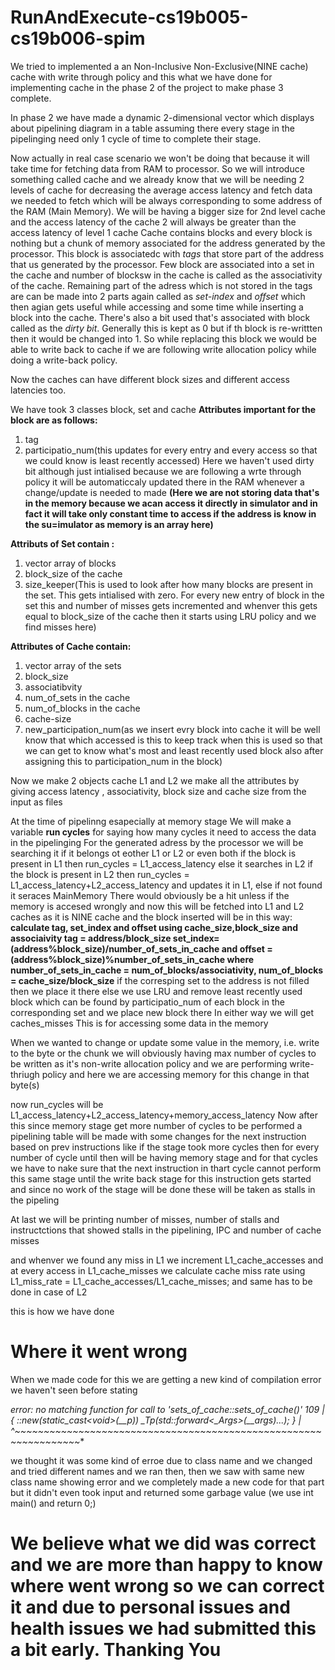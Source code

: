 # RunAndExecute-cs19b005-cs19b006-spim

We tried to implemented a an Non-Inclusive Non-Exclusive(NINE cache) cache with write through policy and this what we have done for implementing cache in the phase 2 of the project to make phase 3 complete.


In phase 2 we have made a dynamic 2-dimensional vector which displays about pipelining diagram in a table assuming there every stage in the pipelinging need only 1 cycle of time to complete their stage.


Now actually in real case scenario we won't be doing that because it will take time for fetching data from RAM to processor. So we will introduce something called cache and we already know that we will be needing 2 levels of cache for decreasing the average access latency and fetch data we needed to fetch which will be always corresponding to some address of the RAM (Main Memory).
We will be having a bigger size for 2nd level cache and the access latency of the cache 2 will always be greater than the access latency of level 1 cache
Cache contains blocks and every block is nothing but a chunk of memory associated for the address generated by the processor. This block is associatedc with *tags* that store part of the address that us generated by the processor. Few block are associated into a set in the cache and number of blocksw in the cache is called as the associativity of the cache. Remaining part of the adress which is not stored in the tags are can be made into 2 parts again called as *set-index* and *offset* which then agian gets useful while accessing and some time while inserting a block into the cache. There's also a bit used that's associated with block called as the *dirty bit*. Generally this is kept as 0 but if th block is re-writtten then it would be changed into 1. So while replacing this block we would be able to write back to cache if we are following write allocation policy while doing a write-back policy.


Now the caches can have different block sizes and different access latencies too.

We have took 3 classes block, set and cache
**Attributes important for the block are as follows:**
1. tag
2. participatio_num(this updates for every entry and every access so that we could know is least recently accessed)
Here we haven't used dirty bit although just intialised because we are following a wrte through policy it will be automaticcaly updated there in the RAM whenever a change/update is needed to made
**(Here we are not storing data that's in the memory because we acan access it directly in simulator and in fact it will take only constant time to access if the address is know in the su=imulator as memory is an array here)**

**Attributs of Set contain :**
1. vector array of blocks 
2. block_size of the cache
3. size_keeper(This is used to look after how many blocks are present in the set. This gets intialised with zero. For every new entry of block in the set this and number of misses gets incremented and whenver this gets equal to block_size of the cache then it starts using LRU policy and we find misses here)

**Attributes of Cache contain:**
1. vector array of the sets
2. block_size
3. associatibvity
4. num_of_sets in the cache
5. num_of_blocks in the cache
6. cache-size
7. new_participation_num(as we insert evry block into cache it will be well know that which accessed is  this to keep track when this is used so that we can get to know what's most and least recently used block also after assigning this to participation_num in the block)

Now we make 2 objects cache L1 and L2 we make all the attributes by giving access latency , associativity, block size and cache size from the input as files

At the time of pipelinng esapecially at memory stage
We will make a variable **run cycles** for saying how many cycles it need to access the data in the pipelinging 
For the generated adress by the processor we will be searching it if it belongs ot eother L1 or L2 or even both 
if the block is present in L1 then run_cycles = L1_access_latency else it searches in L2
if the block is present in L2 then run_cycles = L1_access_latency+L2_access_latency and updates it in L1, else if not found it seraces MainMemory
There would obviously be a hit unless if the memory is accesed wrongly and now this will be fetched into L1 and L2 caches as it is NINE cache and the block inserted will be in this way:
    **calculate tag, set_index and offset using cache_size,block_size and associaivity
              tag = address/block_size
              set_index=(address%block_size)/number_of_sets_in_cache
        and   offset = (address%block_size)%number_of_sets_in_cache
       where  number_of_sets_in_cache = num_of_blocks/associativity, num_of_blocks = cache_size/block_size**
    if the corresping set to the address is not filled then we place it there else we use LRU and remove least recently used block which can be found       by participatio_num of each block in the corresponding set and we place new block there 
    In either way we will get caches_misses
This is for accessing some data in the memory

When we wanted to change or update some value in the memory, i.e. write to the byte or the chunk we will obviously having max number of cycles to be written as it's non-write allocation policy and we are performing write-thriugh policy and here we are accessing memory for this change in that byte(s)
 
now run_cycles will be L1_access_latency+L2_access_latency+memory_access_latency
Now after this since memory stage get more number of cycles to be performed a pipelining table will be made with some changes for the next instruction based on prev instructions like if the stage took more cycles then for every number of cycle until then will be having memory stage and for that cycles we have to nake sure that the next instruction in thart cycle cannot perform this same stage until the write back stage for this instruction gets started and since no work of the stage will be done these will be taken as stalls in the pipeling 

At last we will be printing number of misses, number of stalls and instructctions that showed stalls in the pipelining, IPC and number of cache misses

and whenver we found any miss in L1 we increment L1_cache_accesses and at every access in L1_cache_misses we calculate cache miss rate using 
L1_miss_rate = L1_cache_accesses/L1_cache_misses;
and same has to be done in case of L2

this is how we have done

# Where it went wrong
When we made code for this we are getting a new kind of compilation error we haven't seen before stating 

**error: no matching function for call to 'sets_of_cache::sets_of_cache()'
  109 |     { ::new(static_cast<void*>(__p)) _Tp(std::forward<_Args>(__args)...); }
      |       ^~~~~~~~~~~~~~~~~~~~~~~~~~~~~~~~~~~~~~~~~~~~~~~~~~~~~~~~~~~~~~~~~~**
      
we thought it was some kind of erroe due to class name and we changed and tried different names and we ran then, then we saw with same new class name showing error and we completely made a new code for that part but it didn't even took input and returned some garbage value (we use int main() and return 0;) 

# We believe what we did was correct and we are more than happy to know where went wrong so we can correct it and due to personal issues and health issues we had submitted this a bit early. Thanking You 
